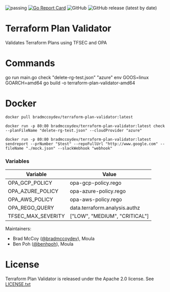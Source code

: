 ![passing](https://github.com/bradmccoydev/terraform-plan-validator/actions/workflows/ci.yml/badge.svg) [![Go Report Card](https://goreportcard.com/badge/github.com/bradmccoydev/terraform-plan-validator)](https://goreportcard.com/report/github.com/bradmccoydev/terraform-plan-validator) ![GitHub](https://img.shields.io/github/license/bradmccoydev/terraform-plan-validator) ![GitHub release (latest by date)](https://img.shields.io/github/v/release/bradmccoydev/terraform-plan-validator)
# Terraform Plan Validator
Validates Terraform Plans using TFSEC and OPA

# Commands
go run main.go check "delete-rg-test.json" "azure"
env GOOS=linux GOARCH=amd64 go build -o terraform-plan-validator-amd64

# Docker
``` 
docker pull bradmccoydev/terraform-plan-validator:latest
```

```
docker run -p 80:80 bradmccoydev/terraform-plan-validator:latest check --planFileName "delete-rg-test.json" --cloudProvider "azure"
```

```
docker run -p 80:80 bradmccoydev/terraform-plan-validator:latest sendreport --prNumber "$test" --repoFullUrl "http://www.google.com" --fileName "./mock.json" --slackWebhook "webhook"
```

### Variables

| Variable | Value |
| --- | --- |
| OPA_GCP_POLICY | opa-gcp-policy.rego |
| OPA_AZURE_POLICY | opa-azure-policy.rego |
| OPA_AWS_POLICY | opa-aws-policy.rego |
| OPA_REGO_QUERY | data.terraform.analysis.authz |
| TFSEC_MAX_SEVERITY | ["LOW", "MEDIUM", "CRITICAL"] |

Maintainers:
* Brad McCoy ([@bradmccoydev](https://github.com/bradmccoydev)), Moula
* Ben Poh ([@benhpoh](https://github.com/benhpoh)), Moula

# License

Terraform Plan Validator is released under the Apache 2.0 license. See [LICENSE.txt](https://github.com/bradmccoydev/terraform-plan-validator/blob/main/LICENSE)
